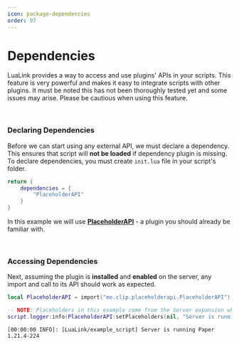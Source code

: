 ```yaml
---
icon: package-dependencies
order: 97
---
```


# Dependencies
LuaLink provides a way to access and use plugins' APIs in your scripts. This feature is very powerful and makes it easy to integrate scripts with other plugins. It must be noted this has not been thoroughly tested yet and some issues may arise. Please be cautious when using this feature.

<br />

### Declaring Dependencies
Before we can start using any external API, we must declare a dependency. This ensures that script will **not be loaded** if dependency plugin is missing. To declare dependencies, you must create `init.lua` file in your script's folder.
```lua /plugins/LuaLink/scripts/example_script/init.lua
return {
    dependencies = {
        "PlaceholderAPI"
    }
}
```
In this example we will use **[PlaceholderAPI](https://www.spigotmc.org/resources/placeholderapi.19978/)** - a plugin you should already be familiar with.

<br />

### Accessing Dependencies
Next, assuming the plugin is **installed** and **enabled** on the server, any import and call to its API should work as expected.
```lua /plugins/LuaLink/scripts/example_script/main.lua
local PlaceholderAPI = import("me.clip.placeholderapi.PlaceholderAPI")

-- NOTE: Placeholders in this example come from the Server expansion which is not installed by default.
script.logger:info(PlaceholderAPI:setPlaceholders(nil, "Server is running %server_variant% %server_version_full%"))
```
```log Console Output
[00:00:00 INFO]: [LuaLink/example_script] Server is running Paper 1.21.4-224
```
